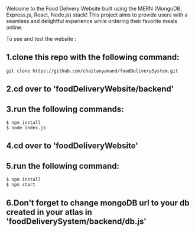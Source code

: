 Welcome to the Food Delivery Website built using the MERN (MongoDB, Express.js, React, Node.js) stack! This project aims to provide users with a seamless and delightful experience while ordering their favorite meals online.


To see and test the website :
## 1.clone this repo with the following command:

`git clone https://github.com/chaitanyamand/foodDeliverySystem.git`

## 2.cd over to 'foodDeliveryWebsite/backend'

## 3.run the following commands:
```
$ npm install
$ node index.js
```

## 4.cd over to 'foodDeliveryWebsite'

## 5.run the following command:
```
$ npm install
$ npm start
```

## 6.Don't forget to change mongoDB url to your db created in your atlas in 'foodDeliverySystem/backend/db.js' 


